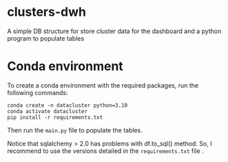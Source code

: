 # clusters-dwh
A simple DB structure for store cluster data for the dashboard and a python program to populate tables

# Conda environment
To create a conda environment with the required packages, run the following commands:

```
conda create -n datacluster python=3.10
conda activate datacluster
pip install -r requirements.txt
```

Then run the `main.py` file to populate the tables.


Notice that sqlalchemy > 2.0 has problems with df.to_sql() method. So, I recommend to use the versions detailed in the `requirements.txt` file .